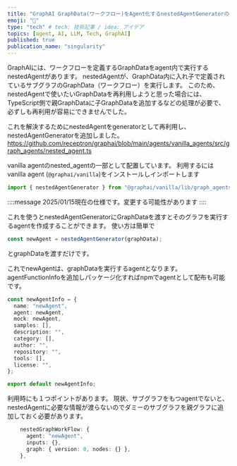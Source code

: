 ```yaml
---
title: "GraphAI GraphData(ワークフロー)をAgent化するnestedAgentGeneratorの紹介"
emoji: "🤖"
type: "tech" # tech: 技術記事 / idea: アイデア
topics: [agent, AI, LLM, Tech, GraphAI]
published: true
publication_name: "singularity"
---
```




GraphAIには、ワークフローを定義するGraphDataをagent内で実行するnestedAgentがあります。
nestedAgentが、GraphData内に入れ子で定義されているサブグラフのGraphData（ワークフロー）を実行します。
このため、nestedAgentで使いたいGraphDataを再利用しようと思った場合には、TypeScript側で親GraphDataに子GraphDataを追加するなどの処理が必要で、必ずしも再利用が容易にできませんでした。

これを解決するためにnestedAgentをgeneratorとして再利用し、nestedAgentGeneratorを追加しました。
https://github.com/receptron/graphai/blob/main/agents/vanilla_agents/src/graph_agents/nested_agent.ts

vanilla agentのnested_agentの一部として配置しています。
利用するにはvanilla agent (`@graphai/vanilla`)をインストールしインポートします

```typescript
import { nestedAgentGenerator } from "@graphai/vanilla/lib/graph_agents/nested_agent";
```
::::message
2025/01/15現在の仕様です。変更する可能性があります
::::


これを使うとnestedAgentGeneratorにGraphDataを渡すとそのグラフを実行するagentを作成することができます。
使い方は簡単で

```typescript
const newAgent = nestedAgentGenerator(graphData);
```
とgraphDataを渡すだけです。

これでnewAgentは、graphDataを実行するagentとなります。
agentFunctionInfoを追加しパッケージ化すればnpmでagentとして配布も可能です。

```typeScript
const newAgentInfo = {
  name: "newAgent",
  agent: newAgent,
  mock: newAgent,
  samples: [],
  description: "",
  category: [],
  author: "",
  repository: "",
  tools: [],
  license: "",
};

export default newAgentInfo;
```

利用時にも１つポイントがあります。
現状、サブグラフをもつagentでないと、nestedAgentに必要な情報が渡らないのでダミーのサブグラフを親グラフに追加しておく必要があります。
```typeScript
    nestedGraphWorkFlow: {
      agent: "newAgent",
      inputs: {},
      graph: { version: 0, nodes: {} },
    },
```
